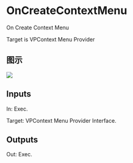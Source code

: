# OnCreateContextMenu

On Create Context Menu

Target is VPContext Menu Provider

## 图示

![]($-20221218-21311748.png)

## Inputs

In: Exec.

Target: VPContext Menu Provider Interface.  

## Outputs

Out: Exec.

